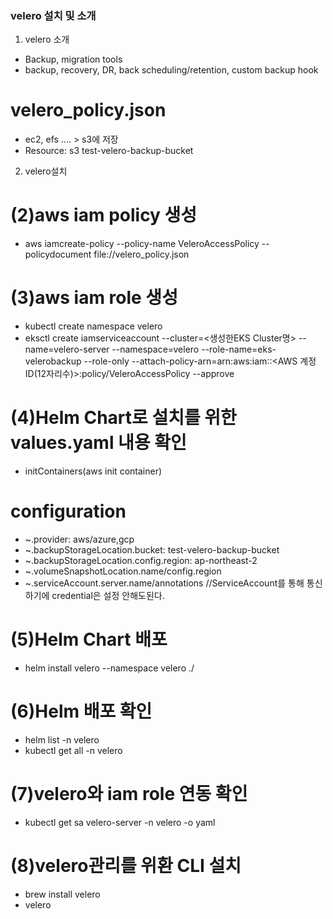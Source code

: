 ### velero 설치 및 소개
1. velero 소개
- Backup, migration tools
- backup, recovery, DR, back scheduling/retention, custom backup hook

# velero_policy.json
- ec2, efs .... > s3에 저장
- Resource: s3 test-velero-backup-bucket

2. velero설치
# (2)aws iam policy 생성
- aws iamcreate-policy --policy-name VeleroAccessPolicy --policydocument file://velero_policy.json 
# (3)aws iam role 생성
- kubectl create namespace velero
- eksctl create iamserviceaccount --cluster=<생성한EKS Cluster명> --name=velero-server --namespace=velero --role-name=eks-velerobackup --role-only --attach-policy-arn=arn:aws:iam::<AWS 계정ID(12자리수)>:policy/VeleroAccessPolicy --approve
# (4)Helm Chart로 설치를 위한 values.yaml 내용 확인
- initContainers(aws init container)
# configuration
- ~.provider: aws/azure,gcp
- ~.backupStorageLocation.bucket: test-velero-backup-bucket
- ~.backupStorageLocation.config.region: ap-northeast-2
- ~.volumeSnapshotLocation.name/config.region
- ~.serviceAccount.server.name/annotations //ServiceAccount를 통해 통신하기에 credential은 설정 안해도된다.
# (5)Helm Chart 배포
- helm install velero --namespace velero ./
# (6)Helm 배포 확인
- helm list -n velero
- kubectl get all -n velero
# (7)velero와 iam role 연동 확인
- kubectl get sa velero-server -n velero -o yaml
# (8)velero관리를 위환 CLI 설치
- brew install velero
- velero
